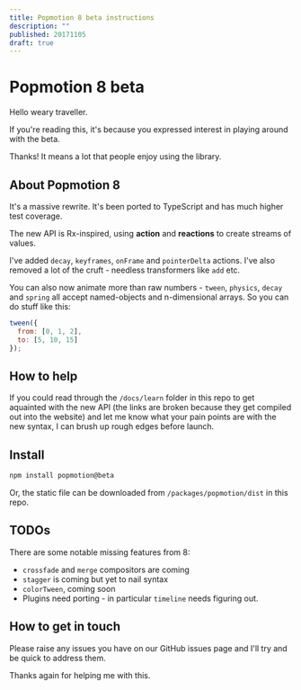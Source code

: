 ```yaml
---
title: Popmotion 8 beta instructions
description: ""
published: 20171105
draft: true
---
```


# Popmotion 8 beta

Hello weary traveller.

If you're reading this, it's because you expressed interest in playing around with the beta.

Thanks! It means a lot that people enjoy using the library.

## About Popmotion 8

It's a massive rewrite. It's been ported to TypeScript and has much higher test coverage.

The new API is Rx-inspired, using **action** and **reactions** to create streams of values.

I've added `decay`, `keyframes`, `onFrame` and `pointerDelta` actions. I've also removed a lot of the cruft - needless transformers like `add` etc.

You can also now animate more than raw numbers - `tween`, `physics`, `decay` and `spring` all accept named-objects and n-dimensional arrays. So you can do stuff like this:

```javascript
tween({
  from: [0, 1, 2],
  to: [5, 10, 15]
});
```

## How to help

If you could read through the `/docs/learn` folder in this repo to get aquainted with the new API (the links are broken because they get compiled out into the website) and let me know what your pain points are with the new syntax, I can brush up rough edges before launch.

## Install

```bash
npm install popmotion@beta
```

Or, the static file can be downloaded from `/packages/popmotion/dist` in this repo.

## TODOs

There are some notable missing features from 8:

- `crossfade` and `merge` compositors are coming
- `stagger` is coming but yet to nail syntax
- `colorTween`, coming soon
- Plugins need porting - in particular `timeline` needs figuring out.

## How to get in touch

Please raise any issues you have on our GitHub issues page and I'll try and be quick to address them.

Thanks again for helping me with this.
